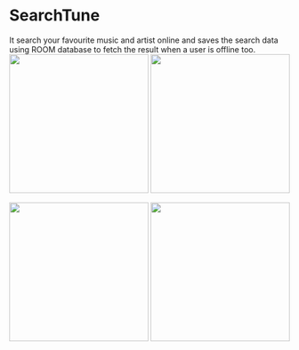 # SearchTune
It search your favourite music and artist online and saves the search data using ROOM database to fetch the result when a user is offline too.
<img src="https://user-images.githubusercontent.com/39986507/83525273-5e5ea500-a502-11ea-80ac-82057e1b345b.png" width="250">   <img src="https://user-images.githubusercontent.com/39986507/83525269-5d2d7800-a502-11ea-987c-5e9e44fc5438.png" width="250"> 





<img src="https://user-images.githubusercontent.com/39986507/83525266-5c94e180-a502-11ea-8943-a08e4f14cea3.png" width="250"> <img src="https://user-images.githubusercontent.com/39986507/83525263-5b63b480-a502-11ea-808e-bc0ec94fd1b2.png" width="250">
